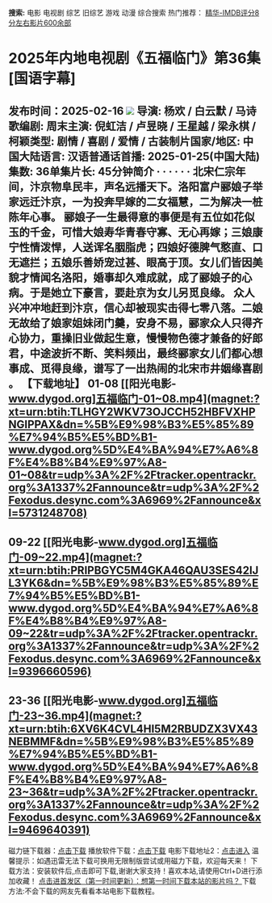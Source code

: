 **搜索:** 电影 电视剧 综艺 旧综艺 游戏 动漫 综合搜索 热门推荐： [精华-IMDB评分8分左右影片600余部](https://www.dytt8.com/html/gndy/jddy/20160320/50510.html)
# 2025年内地电视剧《五福临门》第36集[国语字幕]
发布时间：2025-02-16 
![](https://wx1.sinaimg.cn/large/008qwJTvgy1hy39bu4p4rj30u015zk15.jpg)
导演: 杨欢 / 白云默 / 马诗歌编剧: 周末主演: 倪虹洁 / 卢昱晓 / 王星越 / 梁永棋 / 柯颖类型: 剧情 / 喜剧 / 爱情 / 古装制片国家/地区: 中国大陆语言: 汉语普通话首播: 2025-01-25(中国大陆)集数: 36单集片长: 45分钟简介 · · · · · ·
北宋仁宗年间，汴京物阜民丰，声名远播天下。洛阳富户郦娘子举家远迁汴京，一为投奔早嫁的二女福慧，二为解决一桩陈年心事。 郦娘子一生最得意的事便是有五位如花似玉的千金，可惜大娘寿华青春守寡、无心再嫁；三娘康宁性情泼悍，人送诨名胭脂虎；四娘好德脾气憨直、口无遮拦；五娘乐善娇宠过甚、眼高于顶。女儿们皆因美貌才情闻名洛阳，婚事却久难成就，成了郦娘子的心病。于是她立下豪言，要赴京为女儿另觅良缘。 众人兴冲冲地赶到汴京，信心却被现实击得七零八落。二娘无故给了娘家姐妹闭门羹，安身不易，郦家众人只得齐心协力，重操旧业做起生意，慢慢物色德才兼备的好郎君，中途波折不断、笑料频出，最终郦家女儿们都心想事成、觅得良缘，谱写了一出热闹的北宋市井姻缘喜剧 。
**【下载地址】**
01-08 
[[阳光电影-www.dygod.org]五福临门-01~08.mp4](magnet:?xt=urn:btih:TLHGY2WKV73OJCCH52HBFVXHPNGIPPAX&dn=%5B%E9%98%B3%E5%85%89%E7%94%B5%E5%BD%B1-www.dygod.org%5D%E4%BA%94%E7%A6%8F%E4%B8%B4%E9%97%A8-01~08&tr=udp%3A%2F%2Ftracker.opentrackr.org%3A1337%2Fannounce&tr=udp%3A%2F%2Fexodus.desync.com%3A6969%2Fannounce&xl=5731248708)  
---  
09-22  [[阳光电影-www.dygod.org]五福临门-09~22.mp4](magnet:?xt=urn:btih:PRIPBGYC5M4GKA46QAU3SES42IJL3YK6&dn=%5B%E9%98%B3%E5%85%89%E7%94%B5%E5%BD%B1-www.dygod.org%5D%E4%BA%94%E7%A6%8F%E4%B8%B4%E9%97%A8-09~22&tr=udp%3A%2F%2Ftracker.opentrackr.org%3A1337%2Fannounce&tr=udp%3A%2F%2Fexodus.desync.com%3A6969%2Fannounce&xl=9396660596)  
---  
23-36  [[阳光电影-www.dygod.org]五福临门-23~36.mp4](magnet:?xt=urn:btih:6XV6K4CVL4HI5M2RBUDZX3VX43NEBMMF&dn=%5B%E9%98%B3%E5%85%89%E7%94%B5%E5%BD%B1-www.dygod.org%5D%E4%BA%94%E7%A6%8F%E4%B8%B4%E9%97%A8-23~36&tr=udp%3A%2F%2Ftracker.opentrackr.org%3A1337%2Fannounce&tr=udp%3A%2F%2Fexodus.desync.com%3A6969%2Fannounce&xl=9469640391)  
---  
磁力链下载器：[点击下载](https://dygod.org/js/bt.htm "qBittorrent") 播放软件下载：[点击下载](https://dygod.org/js/player.htm "PotPlayer") 电影下载地址2：[点击进入](https://dygod.org/ "阳光电影") 温馨提示：如遇迅雷无法下载可换用无限制版尝试或用磁力下载，欢迎每天来！  下载方法：安装软件后,点击即可下载,谢谢大家支持！喜欢本站,请使用Ctrl+D进行添加收藏！ [点击进首发区（第一时间更新）：想第一时间下载本站的影片吗？ ](https://www.ygdy8.net/)下载方法:不会下载的网友先看看本站电影下载教程。